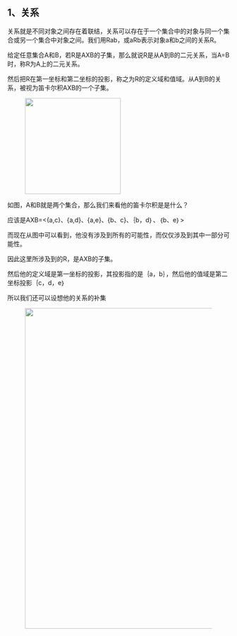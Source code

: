 <h2>1、关系</h2><p data-pid="kRI67uGC">关系就是不同对象之间存在着联结，关系可以存在于一个集合中的对象与同一个集合或另一个集合中对象之间。我们用Rab，或aRb表示对象a和b之间的关系R。</p><p data-pid="xR4YqGoZ">给定任意集合A和B，若R是AXB的子集，那么就说R是从A到B的二元关系，当A=B时，称R为A上的二元关系。</p><p data-pid="46Mnd3oV">然后把R在第一坐标和第二坐标的投影，称之为R的定义域和值域。从A到B的关系，被视为笛卡尔积AXB的一个子集。</p><figure data-size="normal"><img src="https://picx.zhimg.com/v2-9fdc56ffbcf8df4ee34c5f74a848df40_720w.jpg?source=d16d100b" data-caption="" data-size="normal" data-rawwidth="217" data-rawheight="130" class="content_image" width="217"></figure><p data-pid="Ve1c6a6Z">如图，A和B就是两个集合，那么我们来看他的笛卡尔积是是什么？</p><p data-pid="f2XCWXFU">应该是AXB=&lt;{a,c}、{a,d}、{a,e}、{b、c}、｛b，d｝、｛b、e｝&gt;</p><p data-pid="HqzoDaNZ">而现在从图中可以看到，他没有涉及到所有的可能性，而仅仅涉及到其中一部分可能性。</p><p data-pid="9ib-7B4u">因此这里所涉及到的R，是AXB的子集。</p><p data-pid="Y8H8kWdx">然后他的定义域是第一坐标的投影，其投影指的是｛a，b｝，然后他的值域是第二坐标投影｛c，d，e｝</p><p data-pid="O5PZkZvE">所以我们还可以设想他的关系的补集</p><figure data-size="normal"><img src="https://picx.zhimg.com/v2-10733ccd7be85f5756f381d9814399ad_720w.jpg?source=d16d100b" data-caption="" data-size="normal" data-rawwidth="725" data-rawheight="143" class="origin_image zh-lightbox-thumb" width="725" data-original="https://picx.zhimg.com/v2-10733ccd7be85f5756f381d9814399ad_720w.jpg?source=d16d100b"></figure><p></p><p></p><p></p><p></p>